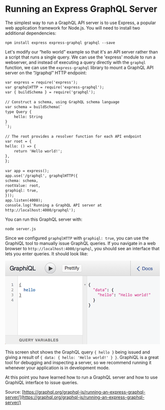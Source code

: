 # Running an Express GraphQL Server

The simplest way to run a GraphQL API server is to use Express, a popular web application framework for Node.js. You will need to install two additional dependencies:

    npm install express express-graphql graphql --save

Let's modify our “hello world” example so that it's an API server rather than a script that runs a single query. We can use the 'express' module to run a webserver, and instead of executing a query directly with the `graphql` function, we can use the `express-graphql` library to mount a GraphQL API server on the “/graphql” HTTP endpoint:

    var express = require('express');
    var graphqlHTTP = require('express-graphql');
    var { buildSchema } = require('graphql');

    // Construct a schema, using GraphQL schema language
    var schema = buildSchema(`
    type Query {
        hello: String
    }
    `);

    // The root provides a resolver function for each API endpoint
    var root = {
    hello: () => {
        return 'Hello world!';
    },
    };

    var app = express();
    app.use('/graphql', graphqlHTTP({
    schema: schema,
    rootValue: root,
    graphiql: true,
    }));
    app.listen(4000);
    console.log('Running a GraphQL API server at http://localhost:4000/graphql');

You can run this GraphQL server with:

    node server.js

Since we configured `graphqlHTTP` with `graphiql: true`, you can use the GraphiQL tool to manually issue GraphQL queries. If you navigate in a web browser to `http://localhost:4000/graphql`, you should see an interface that lets you enter queries. It should look like:

![](graphiql.png)

This screen shot shows the GraphQL query `{ hello }` being issued and giving a result of `{ data: { hello: 'Hello world!' } }`. GraphiQL is a great tool for debugging and inspecting a server, so we recommend running it whenever your application is in development mode.

At this point you have learned how to run a GraphQL server and how to use GraphiQL interface to issue queries.

Source: [https://graphql.org/graphql-js/running-an-express-graphql-server/](https://graphql.org/graphql-js/running-an-express-graphql-server/)